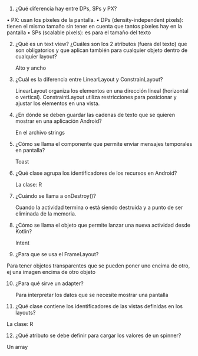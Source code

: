 1.	¿Qué diferencia hay entre DPs, SPs y PX?

•	PX: usan los píxeles de la pantalla.
•	DPs (density-independent pixels): tienen el mismo tamaño sin tener en cuenta que tantos pixeles hay en la pantalla
•	SPs (scalable pixels): es para el tamaño del texto

2.	¿Qué es un text view? ¿Cuáles son los 2 atributos (fuera del texto) que son obligatorios y que aplican también para cualquier objeto dentro de cualquier layout?

	Alto y ancho

3.	¿Cuál es la diferencia entre LinearLayout y ConstrainLayout?

	LinearLayout organiza los elementos en una dirección lineal (horizontal o vertical).
	ConstraintLayout utiliza restricciones para posicionar y ajustar los elementos en una vista.

4.	¿En dónde se deben guardar las cadenas de texto que se quieren mostrar en una aplicación Android?

	En el archivo strings 

5.	¿Cómo se llama el componente que permite enviar mensajes temporales en pantalla?

	Toast

6.	¿Qué clase agrupa los identificadores de los recursos en Android?

	La clase: R

7.	¿Cuándo se llama a onDestroy()?
	
	Cuando la actividad termina o está siendo destruida y a punto de ser eliminada de la 	memoria.

8.	¿Cómo se llama el objeto que permite lanzar una nueva actividad desde Kotlin?
	
	Intent

9.	¿Para que se usa el FrameLayout?

Para tener objetos transparentes que se pueden poner uno encima de otro, ej una imagen encima de otro objeto

10.	¿Para qué sirve un adapter?
	
	Para interpretar los datos que se necesite mostrar una pantalla

11.	¿Qué clase contiene los identificadores de las vistas definidas en los layouts?

La clase: R 

12.	¿Qué atributo se debe definir para cargar los valores de un spinner?

Un array


